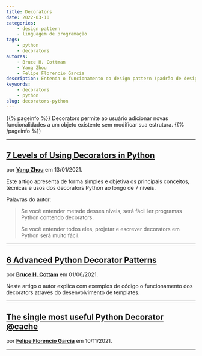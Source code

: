 ```yaml
---
title: Decorators
date: 2022-03-10
categories:
    - design pattern
    - linguagem de programação
tags:
    - python
    - decorators
autores:
    - Bruce H. Cottman
    - Yang Zhou
    - Felipe Florencio Garcia
description: Entenda o funcionamento do design pattern (padrão de design) Decorators em Python.
keywords:
    - decorators
    - python
slug: decorators-python
---
```


{{% pageinfo %}}
Decorators permite ao usuário adicionar novas funcionalidades a um objeto existente sem modificar sua estrutura.
{{% /pageinfo %}}

---

## [7 Levels of Using Decorators in Python](https://medium.com/techtofreedom/7-levels-of-using-decorators-in-python-370473fcbe76)

por [**Yang Zhou**](/autores/yang-zhou/) em 13/01/2021.

Este artigo apresenta de forma simples e objetiva os principais conceitos, técnicas e usos dos decorators Python ao longo de 7 níveis.

Palavras do autor:

> Se você entender metade desses níveis, será fácil ler programas Python contendo decorators.
>
> Se você entender todos eles, projetar e escrever decorators em Python será muito fácil.

---

## [6 Advanced Python Decorator Patterns](https://betterprogramming.pub/six-advanced-decorator-patterns-5ffe67552691)

por [**Bruce H. Cottam**](/autores/bruce-h.-cottman/) em 01/06/2021.

Neste artigo o autor explica com exemplos de código o funcionamento dos decorators através do desenvolvimento de templates.

---

## [The single most useful Python Decorator @cache](https://medium.com/dev-today/the-single-most-useful-python-decorator-cache-88086c07417e)

por [**Felipe Florencio Garcia**](/autores/felipe-florencio-garcia/) em 10/11/2021.

---
